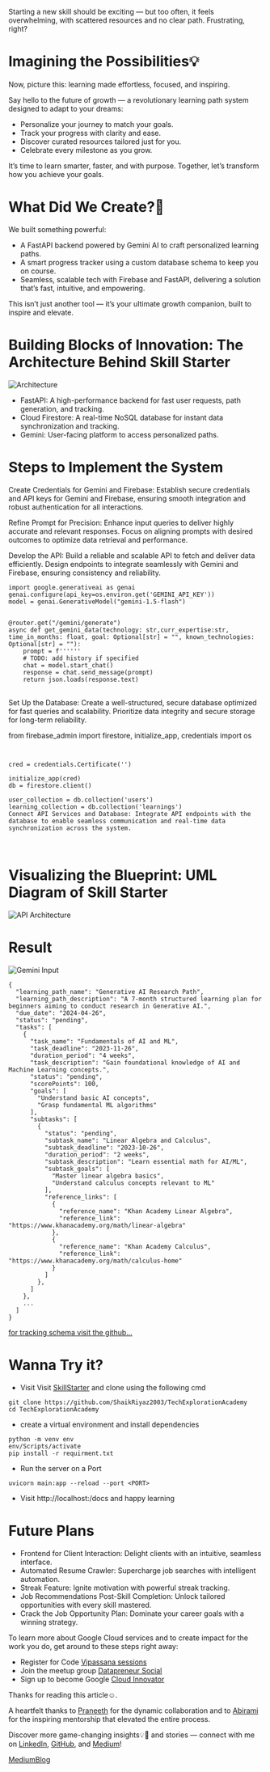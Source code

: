 Starting a new skill should be exciting — but too often, it feels overwhelming, with scattered resources and no clear path. Frustrating, right?

# Imagining the Possibilities💡

Now, picture this: learning made effortless, focused, and inspiring.

Say hello to the future of growth — a revolutionary learning path system designed to adapt to your dreams:

- Personalize your journey to match your goals.
- Track your progress with clarity and ease.
- Discover curated resources tailored just for you.
- Celebrate every milestone as you grow.

It’s time to learn smarter, faster, and with purpose. Together, let’s transform how you achieve your goals.

# What Did We Create?🤔

We built something powerful:

- A FastAPI backend powered by Gemini AI to craft personalized learning paths.
- A smart progress tracker using a custom database schema to keep you on course.
- Seamless, scalable tech with Firebase and FastAPI, delivering a solution that’s fast, intuitive, and empowering.

This isn’t just another tool — it’s your ultimate growth companion, built to inspire and elevate.

# Building Blocks of Innovation: The Architecture Behind Skill Starter

![Architecture](./images/Architecture.png)

- FastAPI: A high-performance backend for fast user requests, path generation, and tracking.
- Cloud Firestore: A real-time NoSQL database for instant data synchronization and tracking.
- Gemini: User-facing platform to access personalized paths.

# Steps to Implement the System

Create Credentials for Gemini and Firebase: Establish secure credentials and API keys for Gemini and Firebase, ensuring smooth integration and robust authentication for all interactions.

Refine Prompt for Precision: Enhance input queries to deliver highly accurate and relevant responses. Focus on aligning prompts with desired outcomes to optimize data retrieval and performance.

Develop the API: Build a reliable and scalable API to fetch and deliver data efficiently. Design endpoints to integrate seamlessly with Gemini and Firebase, ensuring consistency and reliability.

```
import google.generativeai as genai
genai.configure(api_key=os.environ.get('GEMINI_API_KEY'))
model = genai.GenerativeModel("gemini-1.5-flash")

```

<pre>
<code>
@router.get("/gemini/generate")
async def get_gemini_data(technology: str,curr_expertise:str, time_in_months: float, goal: Optional[str] = "", known_technologies: Optional[str] = ""):
    prompt = f'''<your prompt😅>'''
    # TODO: add history if specified
    chat = model.start_chat()
    response = chat.send_message(prompt)
    return json.loads(response.text)
</code>
</pre>
Set Up the Database: Create a well-structured, secure database optimized for fast queries and scalability. Prioritize data integrity and secure storage for long-term reliability.

from firebase_admin import firestore, initialize_app, credentials
import os
<pre>
<code>

cred = credentials.Certificate('<Your credential JSON>')

initialize_app(cred)
db = firestore.client()

user_collection = db.collection('users')
learning_collection = db.collection('learnings')
Connect API Services and Database: Integrate API endpoints with the database to enable seamless communication and real-time data synchronization across the system.

</code>
</pre>
# Visualizing the Blueprint: UML Diagram of Skill Starter
![API Architecture](./images/APIArchitecture.png)

# Result
![Gemini Input](./images/GeminiInput.png)
```
{
  "learning_path_name": "Generative AI Research Path",
  "learning_path_description": "A 7-month structured learning plan for beginners aiming to conduct research in Generative AI.",
  "due_date": "2024-04-26",
  "status": "pending",
  "tasks": [
    {
      "task_name": "Fundamentals of AI and ML",
      "task_deadline": "2023-11-26",
      "duration_period": "4 weeks",
      "task_description": "Gain foundational knowledge of AI and Machine Learning concepts.",
      "status": "pending",
      "scorePoints": 100,
      "goals": [
        "Understand basic AI concepts",
        "Grasp fundamental ML algorithms"
      ],
      "subtasks": [
        {
          "status": "pending",
          "subtask_name": "Linear Algebra and Calculus",
          "subtask_deadline": "2023-10-26",
          "duration_period": "2 weeks",
          "subtask_description": "Learn essential math for AI/ML",
          "subtask_goals": [
            "Master linear algebra basics",
            "Understand calculus concepts relevant to ML"
          ],
          "reference_links": [
            {
              "reference_name": "Khan Academy Linear Algebra",
              "reference_link": "https://www.khanacademy.org/math/linear-algebra"
            },
            {
              "reference_name": "Khan Academy Calculus",
              "reference_link": "https://www.khanacademy.org/math/calculus-home"
            }
          ]
        },
      ]
    },
    ...
  ]
}
```
[for tracking schema visit the github…](https://github.com/ShaikRiyaz2003/TechExplorationAcademy/blob/main/models/user_model.py)

# Wanna Try it?
- Visit Visit [SkillStarter](https://github.com/ShaikRiyaz2003/TechExplorationAcademy) and clone using the following cmd
```
git clone https://github.com/ShaikRiyaz2003/TechExplorationAcademy
cd TechExplorationAcademy
```
- create a virtual environment and install dependencies
```
python -m venv env
env/Scripts/activate
pip install -r requirment.txt
```
- Run the server on a Port
```
uvicorn main:app --reload --port <PORT>
```
- Visit http://localhost:<PORT>/docs and happy learning

# Future Plans
- Frontend for Client Interaction: Delight clients with an intuitive, seamless interface.
- Automated Resume Crawler: Supercharge job searches with intelligent automation.
- Streak Feature: Ignite motivation with powerful streak tracking.
- Job Recommendations Post-Skill Completion: Unlock tailored opportunities with every skill mastered.
- Crack the Job Opportunity Plan: Dominate your career goals with a winning strategy.


To learn more about Google Cloud services and to create impact for the work you do, get around to these steps right away:

- Register for Code [Vipassana sessions](https://rsvp.withgoogle.com/events/cv)
- Join the meetup group [Datapreneur Social](https://www.meetup.com/datapreneur-social/)
- Sign up to become Google [Cloud Innovator](https://cloud.google.com/innovators)

Thanks for reading this article☺️.

A heartfelt thanks to [Praneeth](https://www.linkedin.com/in/praneeth1513/) for the dynamic collaboration and to [Abirami](https://www.linkedin.com/in/abiramisukumaran/) for the inspiring mentorship that elevated the entire process.

Discover more game-changing insights💡🎯 and stories — connect with me on [LinkedIn](https://www.linkedin.com/in/shaikriyaz03/), [GitHub](https://github.com/ShaikRiyaz2003), and [Medium](https://medium.com/@shaikriyaz2003)!


[MediumBlog](https://medium.com/@shaikriyaz2003/skill-starter-unleashing-potential-with-gemini-ec18001029b9)
